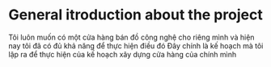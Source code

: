 # General itroduction about the project
Tôi luôn muốn có một cửa hàng bán đồ công nghệ cho riêng mình và hiện nay tôi đã có đủ khả năng để thực hiện điều đó
Đây chính là kế hoạch mà tôi lập ra để thực hiện của kế hoạch xây dựng cửa hàng của chính mình
